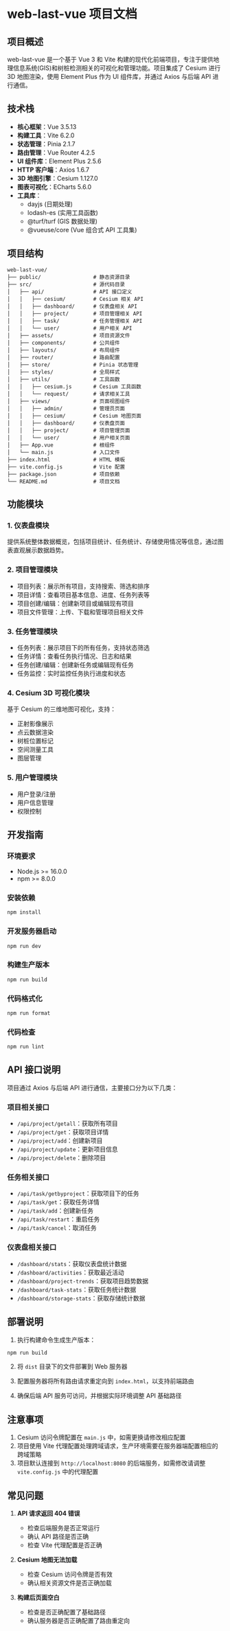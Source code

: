 # web-last-vue 项目文档

## 项目概述

web-last-vue 是一个基于 Vue 3 和 Vite 构建的现代化前端项目，专注于提供地理信息系统(GIS)和树桩检测相关的可视化和管理功能。项目集成了 Cesium 进行 3D 地图渲染，使用 Element Plus 作为 UI 组件库，并通过 Axios 与后端 API 进行通信。

## 技术栈

- **核心框架**：Vue 3.5.13
- **构建工具**：Vite 6.2.0
- **状态管理**：Pinia 2.1.7
- **路由管理**：Vue Router 4.2.5
- **UI 组件库**：Element Plus 2.5.6
- **HTTP 客户端**：Axios 1.6.7
- **3D 地图引擎**：Cesium 1.127.0
- **图表可视化**：ECharts 5.6.0
- **工具库**：
  - dayjs (日期处理)
  - lodash-es (实用工具函数)
  - @turf/turf (GIS 数据处理)
  - @vueuse/core (Vue 组合式 API 工具集)

## 项目结构

```
web-last-vue/
├── public/                 # 静态资源目录
├── src/                    # 源代码目录
│   ├── api/                # API 接口定义
│   │   ├── cesium/         # Cesium 相关 API
│   │   ├── dashboard/      # 仪表盘相关 API
│   │   ├── project/        # 项目管理相关 API
│   │   ├── task/           # 任务管理相关 API
│   │   └── user/           # 用户相关 API
│   ├── assets/             # 项目资源文件
│   ├── components/         # 公共组件
│   ├── layouts/            # 布局组件
│   ├── router/             # 路由配置
│   ├── store/              # Pinia 状态管理
│   ├── styles/             # 全局样式
│   ├── utils/              # 工具函数
│   │   ├── cesium.js       # Cesium 工具函数
│   │   └── request/        # 请求相关工具
│   ├── views/              # 页面视图组件
│   │   ├── admin/          # 管理员页面
│   │   ├── cesium/         # Cesium 地图页面
│   │   ├── dashboard/      # 仪表盘页面
│   │   ├── project/        # 项目管理页面
│   │   └── user/           # 用户相关页面
│   ├── App.vue             # 根组件
│   └── main.js             # 入口文件
├── index.html              # HTML 模板
├── vite.config.js          # Vite 配置
├── package.json            # 项目依赖
└── README.md               # 项目文档
```

## 功能模块

### 1. 仪表盘模块

提供系统整体数据概览，包括项目统计、任务统计、存储使用情况等信息，通过图表直观展示数据趋势。

### 2. 项目管理模块

- 项目列表：展示所有项目，支持搜索、筛选和排序
- 项目详情：查看项目基本信息、进度、任务列表等
- 项目创建/编辑：创建新项目或编辑现有项目
- 项目文件管理：上传、下载和管理项目相关文件

### 3. 任务管理模块

- 任务列表：展示项目下的所有任务，支持状态筛选
- 任务详情：查看任务执行情况、日志和结果
- 任务创建/编辑：创建新任务或编辑现有任务
- 任务监控：实时监控任务执行进度和状态

### 4. Cesium 3D 可视化模块

基于 Cesium 的三维地图可视化，支持：

- 正射影像展示
- 点云数据渲染
- 树桩位置标记
- 空间测量工具
- 图层管理

### 5. 用户管理模块

- 用户登录/注册
- 用户信息管理
- 权限控制

## 开发指南

### 环境要求

- Node.js >= 16.0.0
- npm >= 8.0.0

### 安装依赖

```bash
npm install
```

### 开发服务器启动

```bash
npm run dev
```

### 构建生产版本

```bash
npm run build
```

### 代码格式化

```bash
npm run format
```

### 代码检查

```bash
npm run lint
```

## API 接口说明

项目通过 Axios 与后端 API 进行通信，主要接口分为以下几类：

### 项目相关接口

- `/api/project/getall`：获取所有项目
- `/api/project/get`：获取项目详情
- `/api/project/add`：创建新项目
- `/api/project/update`：更新项目信息
- `/api/project/delete`：删除项目

### 任务相关接口

- `/api/task/getbyproject`：获取项目下的任务
- `/api/task/get`：获取任务详情
- `/api/task/add`：创建新任务
- `/api/task/restart`：重启任务
- `/api/task/cancel`：取消任务

### 仪表盘相关接口

- `/dashboard/stats`：获取仪表盘统计数据
- `/dashboard/activities`：获取最近活动
- `/dashboard/project-trends`：获取项目趋势数据
- `/dashboard/task-stats`：获取任务统计数据
- `/dashboard/storage-stats`：获取存储统计数据

## 部署说明

1. 执行构建命令生成生产版本：

```bash
npm run build
```

2. 将 `dist` 目录下的文件部署到 Web 服务器

3. 配置服务器将所有路由请求重定向到 `index.html`，以支持前端路由

4. 确保后端 API 服务可访问，并根据实际环境调整 API 基础路径

## 注意事项

1. Cesium 访问令牌配置在 `main.js` 中，如需更换请修改相应配置
2. 项目使用 Vite 代理配置处理跨域请求，生产环境需要在服务器端配置相应的跨域策略
3. 项目默认连接到 `http://localhost:8080` 的后端服务，如需修改请调整 `vite.config.js` 中的代理配置

## 常见问题

1. **API 请求返回 404 错误**
   - 检查后端服务是否正常运行
   - 确认 API 路径是否正确
   - 检查 Vite 代理配置是否正确

2. **Cesium 地图无法加载**
   - 检查 Cesium 访问令牌是否有效
   - 确认相关资源文件是否正确加载

3. **构建后页面空白**
   - 检查是否正确配置了基础路径
   - 确认服务器是否正确配置了路由重定向

